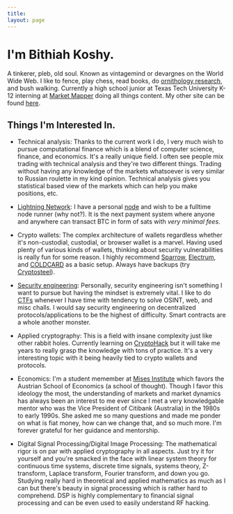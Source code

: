 ```yaml
---
title:
layout: page
---
```


<a rel="me" style="display:none;" href="https://mastodon.social/@tekknolagi">Mastodon</a>

<h1>I'm Bithiah Koshy.</h1>

A tinkerer, pleb, old soul. Known as vintagemind or devargnes on the World Wide Web. I like to fence, play chess, 
read books, do [ornithology research](https://ebird.org/profile/MzQ1MjU0Mg), and bush walking. 
Currently a high school junior at Texas Tech University K-12 interning at
[Market Mapper](https://www.marketmapper.io/) doing all things content. My other site can be found [here](https://vintagemind.github.io/).

## Things I'm Interested In.

* Technical analysis: Thanks to the current work I do, I very much wish to pursue computational finance which is a blend of computer science, finance, and economics.
  It's a really unique field. I often see people mix trading with technical analysis and they're two different things. Trading without
  having any knowledge of the markets whatsoever is very similar to Russian roulette in my kind opinion. Technical analysis gives you statistical based view of the markets which can help you make positions, etc.
  
* [Lightning Network](https://en.wikipedia.org/wiki/Lightning_Network): I have a personal
  [node](https://trycinder.com](https://github.com/raspiblitz/raspiblitz)) and wish to be a fulltime node runner (why not?). It is the next
  payment system where anyone and anywhere can transact BTC in form of sats with _very minimal fees_.
  
* Crypto wallets: The complex architecture of wallets regardless whether it's non-custodial, custodial, or browser wallet is a marvel. Having
  used plenty of various kinds of wallets, thinking about security vulnerabilities is really fun for some reason. I highly recommend [Sparrow](https://sparrowwallet.com/),
  [Electrum](https://electrum.org/), and [COLDCARD](https://coldcard.com/) as a basic setup. Always have backups (try [Cryptosteel](https://cryptosteel.com/)).
  
* [Security engineering](https://pentesterlab.com/profile/3c9762377542915b2cc2fbdf94): Personally, security engineering isn't something I want to pursue but having
  the mindset is extremely vital. I like to do [CTFs](https://ctftime.org/team/226953) whenever I have time with tendency to solve OSINT, web, and misc challs.
  I would say security engineering on decentralized protocols/applications to be the highest of difficulty.
  Smart contracts are a whole another monster.
  
* Applied cryptography: This is a field with insane complexity just like other rabbit holes. Currently learning on [CryptoHack](https://cryptohack.org/) but it will take me years to really grasp the knowledge with tons
  of practice. It's a very interesting topic with it being heavily tied to crypto wallets and protocols.
  
* Economics: I'm a student memember at [Mises Institute](https://mises.org/) which favors the Austrian School of Economics (a school of thought). Though I favor this ideology
  the most, the understanding of markets and market dynamics has always been an interest to me ever since I met a very knowledgable mentor who was the Vice President
  of Citibank (Australia) in the 1980s to early 1990s. She asked me so many questions and made me ponder on what is fiat money, how can we change that, and so much more.
  I'm forever grateful for her guidance and mentorship.

* Digital Signal Processing/Digital Image Processing: The mathematical rigor is on par with applied cryptography in all aspects. Just try it for yourself and you're smacked in the face with linear system theory for continuous time systems, discrete time signals, systems theory, Z-transform, Laplace transform, Fourier transform, and down you go. Studying really hard in theoretical and applied mathematics as much as I can but there's beauty in signal processing which is rather hard to comprehend. DSP is highly complementary to financial signal processing and can be even used to easily understand RF hacking.


